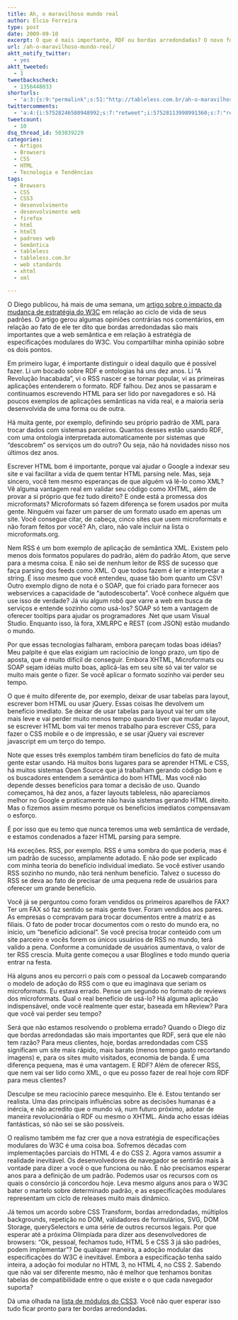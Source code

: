 ```yaml
---
title: Ah, o maravilhoso mundo real
author: Elcio Ferreira
type: post
date: 2009-09-10
excerpt: O que é mais importante, RDF ou bordas arredondadas? O novo formato de especificações modulares do W3C vai ajudar os desenvolvedores, agilizando os releases de navegador, ou vai tornar nossa vida uma bagunça?
url: /ah-o-maravilhoso-mundo-real/
aktt_notify_twitter:
  - yes
aktt_tweeted:
  - 1
tweetbackscheck:
  - 1356448033
shorturls:
  - 'a:3:{s:9:"permalink";s:51:"http://tableless.com.br/ah-o-maravilhoso-mundo-real";s:7:"tinyurl";s:26:"http://tinyurl.com/3aoveed";s:4:"isgd";s:19:"http://is.gd/MiKPrU";}'
twittercomments:
  - 'a:4:{i:57528246580948992;s:7:"retweet";i:57528113998991360;s:7:"retweet";i:57517009356865536;s:7:"retweet";i:57516309340102656;s:7:"retweet";}'
tweetcount:
  - 10
dsq_thread_id: 503039229
categories:
  - Artigos
  - Browsers
  - CSS
  - HTML
  - Tecnologia e Tendências
tags:
  - Browsers
  - CSS
  - CSS3
  - desenvolvimento
  - desenvolvimento web
  - firefox
  - html
  - html5
  - padroes web
  - Semântica
  - tableless
  - tableless.com.br
  - web standards
  - xhtml
  - xml

---
```

O Diego publicou, há mais de uma semana, um [artigo sobre o impacto da mudança de estratégia do W3C][1] em relação ao ciclo de vida de seus padrões. O artigo gerou algumas opiniões contrárias nos comentários, em relação ao fato de ele ter dito que bordas arredondadas são mais importantes que a web semântica e em relação à estratégia de especificações modulares do W3C. Vou compartilhar minha opinião sobre os dois pontos.

Em primeiro lugar, é importante distinguir o ideal daquilo que é possível fazer. Li um bocado sobre RDF e ontologias há uns dez anos. Li &#8220;A Revolução Inacabada&#8221;, vi o RSS nascer e se tornar popular, vi as primeiras aplicações entenderem o formato. RDF falhou. Dez anos se passaram e continuamos escrevendo HTML para ser lido por navegadores e só. Há poucos exemplos de aplicações semânticas na vida real, e a maioria seria desenvolvida de uma forma ou de outra.

Há muita gente, por exemplo, definindo seu próprio padrão de XML para trocar dados com sistemas parceiros. Quantos desses estão usando RDF, com uma ontologia interpretada automaticamente por sistemas que &#8220;descobrem&#8221; os serviços um do outro? Ou seja, não há novidades nisso nos últimos dez anos.

Escrever HTML bom é importante, porque vai ajudar o Google a indexar seu site e vai facilitar a vida de quem tentar HTML parsing nele. Mas, seja sincero, você tem mesmo esperanças de que alguém vá lê-lo como XML? Vê alguma vantagem real em validar seu código como XHTML, além de provar a si próprio que fez tudo direito? E onde está a promessa dos microformats? Microformats só fazem diferença se forem usados por muita gente. Ninguém vai fazer um parser de um formato usado em apenas um site. Você consegue citar, de cabeça, cinco sites que usem microformats e não foram feitos por você? Ah, claro, não vale incluir na lista o microformats.org.

Nem RSS é um bom exemplo de aplicação de semântica XML. Existem pelo menos dois formatos populares do padrão, além do padrão Atom, que serve para a mesma coisa. E não sei de nenhum leitor de RSS de sucesso que faça parsing dos feeds como XML. O que todos fazem é ler e interpretar a string. É isso mesmo que você entendeu, quase tão bom quanto um CSV! Outro exemplo digno de nota é o SOAP, que foi criado para fornecer aos webservices a capacidade de &#8220;autodescoberta&#8221;. Você conhece alguém que use isso de verdade? Já viu algum robô que varre a web em busca de serviços e entende sozinho como usá-los? SOAP só tem a vantagem de oferecer tooltips para ajudar os programadores .Net que usam Visual Studio. Enquanto isso, lá fora, XMLRPC e REST (com JSON) estão mudando o mundo.

Por que essas tecnologias falharam, embora pareçam todas boas idéias? Meu palpite é que elas exigiam um raciocínio de longo prazo, um tipo de aposta, que é muito difícil de conseguir. Embora XHTML, Microformats ou SOAP sejam idéias muito boas, aplicá-las em seu site só vai ter valor se muito mais gente o fizer. Se você aplicar o formato sozinho vai perder seu tempo.

O que é muito diferente de, por exemplo, deixar de usar tabelas para layout, escrever bom HTML ou usar jQuery. Essas coisas lhe devolvem um benefício imediato. Se deixar de usar tabelas para layout vai ter um site mais leve e vai perder muito menos tempo quando tiver que mudar o layout, se escrever HTML bom vai ter menos trabalho para escrever CSS, para fazer o CSS mobile e o de impressão, e se usar jQuery vai escrever javascript em um terço do tempo.

Note que esses três exemplos também tiram benefícios do fato de muita gente estar usando. Há muitos bons lugares para se aprender HTML e CSS, há muitos sistemas Open Source que já trabalham gerando código bom e os buscadores entendem a semântica do bom HTML. Mas você não depende desses benefícios para tomar a decisão de uso. Quando começamos, há dez anos, a fazer layouts tableless, não aparecíamos melhor no Google e praticamente não havia sistemas gerando HTML direito. Mas o fizemos assim mesmo porque os benefícios imediatos compensavam o esforço.

É por isso que eu temo que nunca teremos uma web semântica de verdade, e estamos condenados a fazer HTML parsing para sempre.

Há exceções. RSS, por exemplo. RSS é uma sombra do que poderia, mas é um padrão de sucesso, amplamente adotado. E não pode ser explicado com minha teoria do benefício individual imediato. Se você estiver usando RSS sozinho no mundo, não terá nenhum benefício. Talvez o sucesso do RSS se deva ao fato de precisar de uma pequena rede de usuários para oferecer um grande benefício.

Você já se perguntou como foram vendidos os primeiros aparelhos de FAX? Ter um FAX só faz sentido se mais gente tiver. Foram vendidos aos pares. As empresas o compravam para trocar documentos entre a matriz e as filiais. O fato de poder trocar documentos com o resto do mundo era, no início, um &#8220;benefício adicional&#8221;. Se você precisa trocar conteúdo com um site parceiro e vocês forem os únicos usuários de RSS no mundo, terá valido a pena. Conforme a comunidade de usuários aumentava, o valor de ter RSS crescia. Muita gente começou a usar Bloglines e todo mundo queria entrar na festa.

Há alguns anos eu percorri o país com o pessoal da Locaweb comparando o modelo de adoção do RSS com o que eu imaginava que seriam os microformats. Eu estava errado. Pense um segundo no formato de reviews dos microformats. Qual o real benefício de usá-lo? Há alguma aplicação indispensável, onde você realmente quer estar, baseada em hReview? Para que você vai perder seu tempo?

Será que não estamos resolvendo o problema errado? Quando o Diego diz que bordas arredondadas são mais importantes que RDF, será que ele não tem razão? Para meus clientes, hoje, bordas arredondadas com CSS significam um site mais rápido, mais barato (menos tempo gasto recortando imagens) e, para os sites muito visitados, economia de banda. É uma diferença pequena, mas é uma vantagem. E RDF? Além de oferecer RSS, que nem vai ser lido como XML, o que eu posso fazer de real hoje com RDF para meus clientes?

Desculpe se meu raciocínio parece mesquinho. Ele é. Estou tentando ser realista. Uma das principais influências sobre as decisões humanas é a inércia, e não acredito que o mundo vá, num futuro próximo, adotar de maneira revolucionária o RDF ou mesmo o XHTML. Ainda acho essas idéias fantásticas, só não sei se são possíveis.

O realismo também me faz crer que a nova estratégia de especificações modulares do W3C é uma coisa boa. Sofremos décadas com implementações parciais do HTML 4 e do CSS 2. Agora vamos assumir a realidade inevitável. Os desenvolvedores de navegador se sentirão mais à vontade para dizer a você o que funciona ou não. E não precisamos esperar anos para a definição de um padrão. Podemos usar os recursos com os quais o consórcio já concordou hoje. Leva mesmo alguns anos para o W3C bater o martelo sobre determinado padrão, e as especificações modulares representam um ciclo de releases muito mais dinâmico.

Já temos um acordo sobre CSS Transform, bordas arredondadas, múltiplos backgrounds, repetição no DOM, validadores de formulários, SVG, DOM Storage, querySelectors e uma série de outros recursos legais. Por que esperar até a próxima Olimpíada para dizer aos desenvolvedores de browsers: &#8220;Ok, pessoal, fechamos tudo, HTML 5 e CSS 3 já são padrões, podem implementar&#8221;? De qualquer maneira, a adoção modular das especificações do W3C é inevitável. Embora a especificação tenha saído inteira, a adoção foi modular no HTML 3, no HTML 4, no CSS 2. Sabendo que não vai ser diferente mesmo, não é melhor que tenhamos bonitas tabelas de compatibilidade entre o que existe e o que cada navegador suporta?

Dá uma olhada na [lista de módulos do CSS3][2]. Você não quer esperar isso tudo ficar pronto para ter bordas arredondadas.

 [1]: http://tableless.com.br/se-prepare-para-a-revolucao
 [2]: http://www.w3.org/Style/CSS/current-work